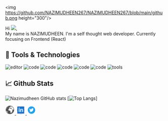 <img https://github.com/NAZIMUDHEEN267/NAZIMUDHEEN267/blob/main/github.png height="300"/>

Hi <img src="https://raw.githubusercontent.com/MartinHeinz/MartinHeinz/master/wave.gif" width="30px">,
<br />
My name is NAZIMUDHEEN. I'm a self thought web developer. Currently focusing on Frontend (React)




## 🔧 Tools & Technologies

![editor](https://img.shields.io/badge/Editor-code-yellow)
![code](https://img.shields.io/badge/code-html-yellow)
![code](https://img.shields.io/badge/code-css-yellow)
![code](https://img.shields.io/badge/code-javascript-yellow)
![code](https://img.shields.io/badge/code-react-yellow)
![code](https://img.shields.io/badge/code-scss-yellow)
![tools](https://img.shields.io/badge/tools-github-yellow) 



## 📈 Github Stats



![Nazimudheen GitHub stats](https://github-readme-stats.vercel.app/api?username=nazimudheen267&theme=flag-india&show_icons=true)
[![Top Langs](https://github-readme-stats.vercel.app/api/top-langs/?username=nazimudheen267&theme=flag-india&layout=compact)]

<a href="https://nazimudheenti-portfolio.netlify.app">
 <img src="https://github.com/NAZIMUDHEEN267/NAZIMUDHEEN267/blob/main/globe.png" alt="portfolio.png" width="30" />
</a>

<a href="https://www.linkedin.com/in/nazimudheen-ti-405a341b1/?originalSubdomain=in">
 <img src="https://github.com/NAZIMUDHEEN267/NAZIMUDHEEN267/blob/main/linkedin.png" alt="linkedin.png" width="30" />
</a>

<a href="https://twitter.com/nazimudheent">
 <img src="https://github.com/NAZIMUDHEEN267/NAZIMUDHEEN267/blob/main/twitter.png" alt="twitter.png" width="30" />
</a>
